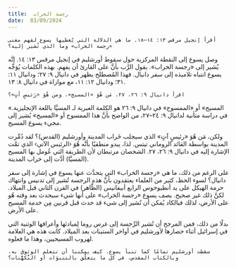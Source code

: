 ```yaml
---
title:  رجسة الخراب
date:  03/09/2024
---
```


`أقرأ إنجيل مرقس ١٣: ١٤–١٨. ما هي الدلالة التي يُعطيها يسوع لفهم معنى «رجسة الخراب» وما الذي تُشير إليه؟`

وصل يسوع إلى النقطة المركزية حول سقوط أورشليم في إنجيل مرقس ١٣: ١٤. إنَّه يُشير إلى «رجسة الخراب». يقول الرَّب بأنَّ على القارئ أن يفهم. بهذه الكلمات يُوَجِّه يسوع انتباه تلاميذه إلى سفر دانيال. فهذا المُصطلح يظهر في دانيال ٩: ٢٧؛ ودانيال ١١: ٣١؛ ودانيال ١٢: ١١، مع موازاة في دانيال ٨: ١٣.

`اقرأ دانيال ٩: ٢٦، ٢٧. مَن هُوَ «المسيح»، ومن هُوَ «رَئيسٍ آتٍ»؟`

«المسيح» أو «الممسوح» في دانيال ٩: ٢٦ هو الكلمة العبرية لـ المسيَّا باللغة الإنجليزية. في دراسة متأنية لدانيال ٩: ٢٤–٢٧، من الواضح بأنَّ هذا الممسوح أو «المسيح» يُشير إلى مجيء يسوع المسيح.

ولكن، مَن هُوَ «رئيسٍ آتٍ» الذي سيجلب خَراب المدينة وأورشليم (القدس)؟ لقد دُمِّرت المدينة بواسطة القائد الروماني تيتس. لذا، يبدو منطقيًا بأنَّه هُوَ ‹الرئيس الآتي› الذي تمَّت الإشارة إليه في دانيال ٩: ٢٦، ٢٧. الشخصان مرتبطان لأن الطريقة التي عُومل بها المسيح (المسيَّا) أدَّت إلى خراب المدينة.

على الرغم من ذلك، ما هي «رجسة الخراب» التي يتحدَّث عنها يسوع في إشارة إلى سفر دانيال؟ لسوء الحظ، كثير من العلماء يعتقدون بأنَّ هذه الرجسة تُشير إلى تدنيس وانتهاك حرمة الهيكل على يد أنطيوخوس الرابع أبيفانيس (الظَّاهر) في القرن الثاني قبل الميلاد. لكنَّ ذلك غير صحيح. يصف يسوع «رجسة الخراب» على أنها شيء سيحدث بعد وقته هُو على الأرض، لذلك فبالكاد يُمكن أن تُشير إلى شيء قد حدث قبل قرنين مِن خدمة المسيح على الأرض.

بدلًا من ذلك، فمن المرجح أن تُشير الرِّجسة إلى غرس روما لِمبادئها وأعرافها الوثنية التي في إسرائيل أثناء حصارها لأورشليم في أواخر الستينات بعد الميلاد. كانت هذه هي العلامة لهروب المسيحيين، وهذا ما فعلوه.

`سقطت أورشليم تمامًا كما تنبأ يسوع. كيف يمكننا أن نتعلم الوثوق به، وبالكتاب المقدس، في كل ما يتعلَّق بالتنبؤات أو التَّكهُّنات؟`
